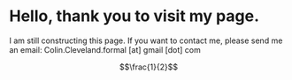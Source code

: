 <!-- Mathjax Support -->
<script type="text/javascript" async
  src="https://cdn.mathjax.org/mathjax/latest/MathJax.js?config=TeX-MML-AM_CHTML">
</script>

# Hello, thank you to visit my page.

I am still constructing this page. If you want to contact me, please send me an email:
Colin.Cleveland.formal [at] gmail [dot] com


$$\frac{1}{2}$$
